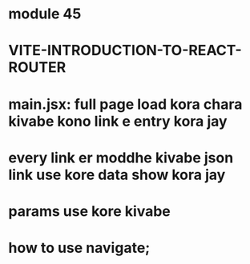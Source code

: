 # module 45 
# VITE-INTRODUCTION-TO-REACT-ROUTER


# main.jsx: full page load kora chara kivabe kono link e entry kora jay

# every link er moddhe kivabe json link use kore data show kora jay

# params use kore kivabe

# how to use navigate;
